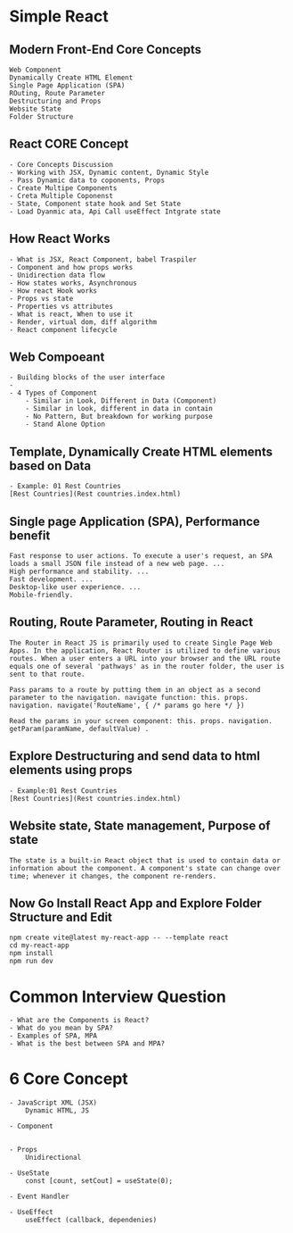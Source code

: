 # Simple React 
## Modern Front-End Core Concepts 
    Web Component 
    Dynamically Create HTML Element 
    Single Page Application (SPA)
    ROuting, Route Parameter 
    Destructuring and Props 
    Website State 
    Folder Structure 

## React CORE Concept 
    - Core Concepts Discussion 
    - Working with JSX, Dynamic content, Dynamic Style 
    - Pass Dynamic data to coponents, Props 
    - Create Multipe Components 
    - Creta Multiple Coponenst 
    - State, Component state hook and Set State 
    - Load Dyanmic ata, Api Call useEffect Intgrate state 


##  How React Works 
    - What is JSX, React Component, babel Traspiler 
    - Component and how props works 
    - Unidirection data flow 
    - How states works, Asynchronous 
    - How react Hook works 
    - Props vs state 
    - Properties vs attributes 
    - What is react, When to use it
    - Render, virtual dom, diff algorithm 
    - React component lifecycle 


## Web Compoeant 
    - Building blocks of the user interface 
    - 
    - 4 Types of Component
        - Similar in Look, Different in Data (Component)
        - Similar in look, different in data in contain 
        - No Pattern, But breakdown for working purpose 
        - Stand Alone Option 

    
## Template, Dynamically Create HTML elements based on Data 
    - Example: 01 Rest Countries 
    [Rest Countries](Rest countries.index.html)


## Single page Application (SPA), Performance benefit 
    Fast response to user actions. To execute a user's request, an SPA loads a small JSON file instead of a new web page. ...
    High performance and stability. ...
    Fast development. ...
    Desktop-like user experience. ...
    Mobile-friendly.

## Routing, Route Parameter, Routing in React 
    The Router in React JS is primarily used to create Single Page Web Apps. In the application, React Router is utilized to define various routes. When a user enters a URL into your browser and the URL route equals one of several 'pathways' as in the router folder, the user is sent to that route.

    Pass params to a route by putting them in an object as a second parameter to the navigation. navigate function: this. props. navigation. navigate('RouteName', { /* params go here */ })

    Read the params in your screen component: this. props. navigation.  getParam(paramName, defaultValue) .


## Explore Destructuring and send data to html elements using props 
    - Example:01 Rest Countries 
    [Rest Countries](Rest countries.index.html)


## Website state, State management, Purpose of state

    The state is a built-in React object that is used to contain data or information about the component. A component's state can change over time; whenever it changes, the component re-renders.


## Now Go Install React App and Explore Folder Structure and Edit 
    npm create vite@latest my-react-app -- --template react
    cd my-react-app 
    npm install 
    npm run dev


# Common Interview Question 
    - What are the Components is React? 
    - What do you mean by SPA? 
    - Examples of SPA, MPA
    - What is the best between SPA and MPA? 

    

# 6 Core Concept 
    - JavaScript XML (JSX)  
        Dynamic HTML, JS 

    - Component 


    - Props 
        Unidirectional 

    - UseState 
        const [count, setCout] = useState(0); 

    - Event Handler  

    - UseEffect 
        useEffect (callback, dependenies)

    
    

